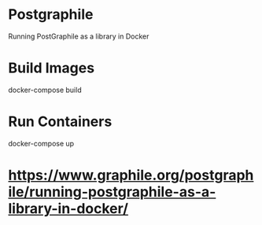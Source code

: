 # Postgraphile

Running PostGraphile as a library in Docker

# Build Images

docker-compose build

# Run Containers

docker-compose up

# https://www.graphile.org/postgraphile/running-postgraphile-as-a-library-in-docker/
